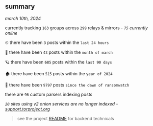 
## summary
_march 10th, 2024_

currently tracking `163` groups across `299` relays & mirrors - _`75` currently online_

⏲ there have been `3` posts within the `last 24 hours`

🦈 there have been `43` posts within the `month of march`

🪐 there have been `685` posts within the `last 90 days`

🏚 there have been `515` posts within the `year of 2024`

🦕 there have been `9797` posts `since the dawn of ransomwatch`

there are `96` custom parsers indexing posts

_`20` sites using v2 onion services are no longer indexed - [support.torproject.org](https://support.torproject.org/onionservices/v2-deprecation/)_

> see the project [README](https://github.com/joshhighet/ransomwatch#ransomwatch--) for backend technicals

